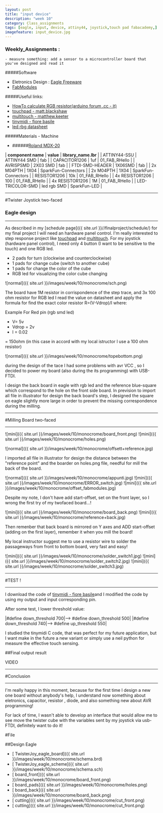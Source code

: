 ```yaml
---
layout: post
title: "input device"
description: "week 10"
category: Class_assignments
tags: [eagle, input, device, attiny44, joystick,touch pad fabacademy,]
imagefeature: input_device.jpg
---
```


### Weekly_Assignments :

	- measure something: add a sensor to a microcontroller board that you've designed and read it

#####Software

- Eletronics Design : [Eagle Freeware](http://www.cadsoftusa.com/download-eagle/)
- [FabModules](www.fabmodules.org)

#####Useful links:

- [HowTo calculate RGB resistor(arduino forum .cc - it)](http://forum.arduino.cc/index.php?topic=119455.0)
- [touchpad - matt.blackshaw](http://fab.cba.mit.edu/classes/MIT/863.10/people/matt.blackshaw/week8.html)
- [multitouch - matthew.keeter](http://fab.cba.mit.edu/classes/863.11/people/matthew.keeter/multitouch/index.html)
- [tinymidi - fiore basile](http://fabacademy.org/archives/2014/students/basile.fiore/classes/10_input_devices.html)
- [led rbg datasheet](http://media.digikey.com/pdf/Data%20Sheets/CREE%20Power/CLV1A-FKB_Rev5.pdf)

#####Materials - Machine

- ######[Roland MDX-20](http://www.rolanddg.com/product/3d/3d/mdx-20_15/mdx-20_15.html)


| **component name** | **value** | **library_name.lbr** |
| ATTINY44-SSU | ATTINY44 SMD | fab |
| CAPACITOR1206 | 1uf | 01_FAB_RHello |
| AVRISPSMD | 2X03 SMD | fab |
| FTDI-SMD-HEADER | 1X06SMD | fab |
| 2x M04PTH | 1X04 | SparkFun-Connectors |
| 2x M04PTH | 1X04 | SparkFun-Connectors |
| RESISTOR1206 | 10k | 01_FAB_RHello |
| 4x RESISTOR1206 | 100 | 01_FAB_RHello |
| 4x RESISTOR1206 | 1M | 01_FAB_RHello |
| LED-TRICOLOR-SMD | led rgb SMD | SparkFun-LED |



****

#Twister Joystick  two-faced 

### Eagle design

****

As described in my [schedule page]({{ site.url }}//finalproject/schedule/) for my final project I will need an hardware panel control.
I'm really interested to step response project like [touchpad](http://fab.cba.mit.edu/classes/MIT/863.10/people/matt.blackshaw/week8.html) and [multitouch](http://fab.cba.mit.edu/classes/863.11/people/matthew.keeter/multitouch/index.html).
For my joystick (hardware panel control), I need only 4 button (I want to be sensitive to the touch) and one RGB led.

- 2 pads for turn (clockwise and counterclockwise)
- 1 pads for change cube (switch to another cube)
- 1 pads for change the color of the cube 
- RGB led for visualizing the color cube changing

![normal]({{ site.url }}/images/week/10/monocrome/sch.png)

The board have 1M resistor in corrispondence of the step trace, and 3x 100 ohm resistor for RGB led 
I read the value on datasheet and apply the formula for find the exact color resistor R=(V-Vdrop)/I where:

Example For Red pin (rgb smd led)

- V= 5v
- Vdrop = 2v
- I = 0.02

= 150ohm (in this case in accord with my local istructor I use a 100 ohm resistor)

![normal]({{ site.url }}/images/week/10/monocrome/topebottom.png) 

during the design of the tace I had some problems with avr VCC , so I decided to power my board (also during the its programming) with USB-FTDI. 

I design the back board in eagle with rgb led and the reference blue-square which correspond to the hole on the front side board.
In prevision to import all file in illustrator for design the back board's step, I designed the square on eagle slightly more large in order to prevent the missing correspondence during the milling.

****

#Milling Board two-faced

****

![mini]({{ site.url }}/images/week/10/monocrome/board_front.png) 
![mini]({{ site.url }}/images/week/10/monocrome/holes.png)

![normal]({{ site.url }}/images/week/10/monocrome/offsett+reference.jpg) 


I imported all file in illustrator for design the distance between the "reference point" and the boarder on holes.png file, needful for mill the back of the board.

![normal]({{ site.url }}/images/week/10/monocrome/appunti.jpg) 
![mini]({{ site.url }}/images/week/10/monocrome/ERROR_switch.jpg)
![mini]({{ site.url }}/images/week/10/monocrome/offset_fabmodules.jpg)

Despite my note, I don't have add start-offset, set on the front layer, so I wrong the first try of my twofaced board...!


![mini]({{ site.url }}/images/week/10/monocrome/board_back.png) 
![mini]({{ site.url }}/images/week/10/monocrome/reference+back.jpg) 


Then remenber that back board is mirrored on Y axes and ADD start-offset (adding on the first layer), remember it when you mill the board!


My local instructor suggest me to use a resistor wire to solder the passageways from front to bottom board, very fast and easy!


![mini]({{ site.url }}/images/week/10/monocrome/solder_switch1.jpg) 
![mini]({{ site.url }}/images/week/10/monocrome/solder_switch2.jpg) 
![mini]({{ site.url }}/images/week/10/monocrome/solder_switch3.jpg) 

****

#TEST !

****

I download the code of [tinymidi - fiore basile](http://fabacademy.org/archives/2014/students/basile.fiore/classes/10_input_devices.html)and I modified the code by using my output and input corresponding pin. 

After some test, I lower threshold value: 

|#define down_threshold 700|--> #define down_threshold 500|
|#define down_threshold 740|--> #define up_threshold 550|

I studied the tinymidi C code, that was perfect for my future application, but I want make in the future a new variant or simply use a neil python for measure the effective touch sensing.


##Final output result 

VIDEO

 
****
#Conclusion
****

I'm really happy in this moment, because for the first time I design a new one board without anybody's help, I understand now something about eletronics, capacitor, resistor , diode, and also something new about AVR programming!

For lack of time, I wasn't able to develop an interface that would allow me to see move the twister cube with the variables sent by my joystick via usb-FTDI, definitely want to do it!

#File

##Design Eagle

- [<i class="fa fa-floppy-o"></i> TwisterJoy_eagle_board]({{ site.url }}/images/week/10/monocrome/schema.brd)
- [<i class="fa fa-floppy-o"></i> TwisterJoy_eagle_scheme]({{ site.url }}/images/week/10/monocrome/schema.sch)
- [<i class="fa fa-file-image-o"></i> board_front]({{ site.url }}/images/week/10/monocrome/board_front.png)
- [<i class="fa fa-file-image-o"></i> board_pads]({{ site.url }}/images/week/10/monocrome/holes.png)
- [<i class="fa fa-file-image-o"></i> board_back]({{ site.url }}/images/week/10/monocrome/board_back.png)
- [<i class="fa fa-file-image-o"></i> cutting]({{ site.url }}/images/week/10/monocrome/cut_front.png)
- [<i class="fa fa-floppy-o"></i> cutting]({{ site.url }}/images/week/10/monocrome/cut_front.png)